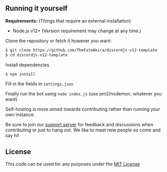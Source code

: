 ## Running it yourself
**Requirements:** (Things that require an external installation)
- Node.js v12+ (Version requirement may change at any time.)

Clone the repository or fetch it however you want:
```sh
$ git clone https://github.com/TheFateAkira/discordjs-v12-template
$ cd discordjs-v12-template
```
Install dependencies
```sh
$ npm install
```
Fill in the fields in `settings.json`

Finally run the bot using `node index.js` (use pm2/nodemon, whatever you want)

Self-hosting is more aimed towards contributing rather than running your own instance.

Be sure to join our [support server](https://discord.gg/bJemK26) for feedback and discussions when contributing or just to hang out. We like to meet new people so come and say hi!


## License
This code can be used for any purposes under the [MIT License](LICENSE)

